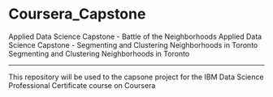# Coursera_Capstone
Applied Data Science Capstone - Battle of the Neighborhoods
Applied Data Science Capstone - Segmenting and Clustering Neighborhoods in Toronto
   Segmenting and Clustering Neighborhoods in Toronto

---
This repository will be used to the capsone project for the IBM Data Science Professional Certificate course on Coursera
